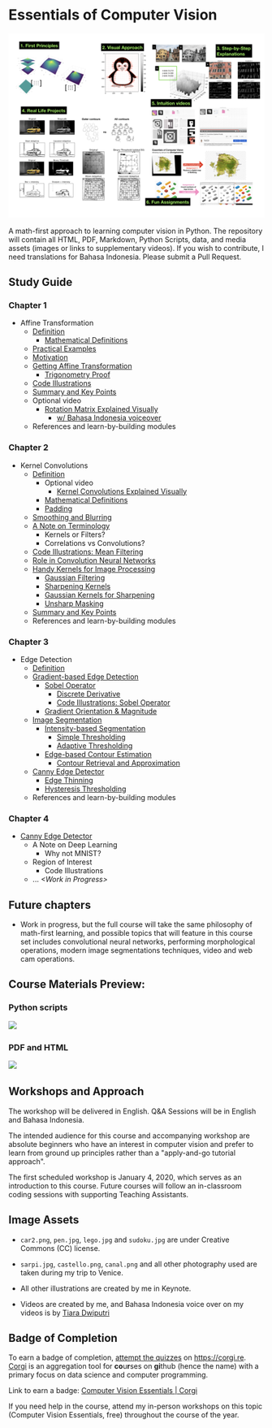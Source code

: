 # Essentials of Computer Vision  

![](assets/blurb.png)

A math-first approach to learning computer vision in Python. The repository will contain all HTML, PDF, Markdown, Python Scripts, data, and media assets (images or links to supplementary videos). If you wish to contribute, I need translations for Bahasa Indonesia. Please submit a Pull Request.

## Study Guide
### Chapter 1
- Affine Transformation
    - [Definition](transformation/lecture_affine.html#definition)
        - [Mathematical Definitions](transformation/lecture_affine.html#mathematical-definitions)
    - [Practical Examples](transformation/lecture_affine.html#practical-examples)
    - [Motivation](transformation/lecture_affine.html#motivation)
    - [Getting Affine Transformation](transformation/lecture_affine.html#getting_affine-transformation)
        - [Trigonometry Proof](transformation/lecture_affine.html#trigonometry-proof)
    - [Code Illustrations](transformation/lecture_affine.html#code-illustrations)
    - [Summary and Key Points](transformation/lecture_affine.html#summary-and-key-points)
    - Optional video 
        - [Rotation Matrix Explained Visually](https://www.youtube.com/watch?v=tIixrNtLJ8U)
            - [w/ Bahasa Indonesia voiceover](https://www.youtube.com/watch?v=pWfXR_HmyUw)
    - References and learn-by-building modules

### Chapter 2
- Kernel Convolutions
    - [Definition](edgedetect/kernel.html#definition)
        - Optional video
            -  [Kernel Convolutions Explained Visually](https://www.youtube.com/watch?v=WMmHcrX4Obg)
        - [Mathematical Definitions](edgedetect/kernel.html#mathematical-definitions)
        - [Padding](edgedetect/kernel.html#a-note-on-padding)
    - [Smoothing and Blurring](edgedetect/kernel.html#smoothing-and-blurring)
    - [A Note on Terminology](edgedetect/kernel.html#a-note-on-terminology)
        - Kernels or Filters?
        -   Correlations vs Convolutions?
    - [Code Illustrations: Mean Filtering](edgedetect/kernel.html#code-illustrations-mean-filtering)
    - [Role in Convolution Neural Networks](edgedetect/kernel.html#role-in-convolutional-neural-networks)
    - [Handy Kernels for Image Processing](edgedetect/kernel.html#handy-kernels-for-image-processing)
        - [Gaussian Filtering](edgedetect/kernel.html#gaussian-filtering)
        - [Sharpening Kernels](edgedetect/kernel.html#sharpening-kernels)
        - [Gaussian Kernels for Sharpening](edgedetect/kernel.html#approximate-gaussian-kernel-for-sharpening)
        - [Unsharp Masking](edgedetect/kernel.html#unsharp-masking)
    - [Summary and Key Points](edgedetect/kernel.html#summary-and-key-points)
    - References and learn-by-building modules

### Chapter 3
- Edge Detection
    - [Definition](edgedetect/edgedetect.html#definition)
    - [Gradient-based Edge Detection](edgedetect/edgedetect.html#gradient-based-edge-detection)
        - [Sobel Operator](edgedetect/edgedetect.html#sobel-operator)
            - [Discrete Derivative](edgedetect/edgedetect.html#intuition-discrete-derivative)
            - [Code Illustrations: Sobel Operator](edgedetect/edgedetect.html#code-illustrations-sobel-operator)
        - [Gradient Orientation & Magnitude](edgedetect/edgedetect.html#dive-deeper-gradient-orientation-magnitude)
    - [Image Segmentation](edgedetect/edgedetect.html#image-segmentation)
        - [Intensity-based Segmentation](edgedetect/edgedetect.html#intensity-based-segmentation)
            - [Simple Thresholding](edgedetect/edgedetect.html#simple-thresholding)
            - [Adaptive Thresholding](edgedetect/edgedetect.html#adaptive-thresholding)
        - [Edge-based Contour Estimation](edgedetect/edgedetect.html#edge-based-contour-estimation)
            - [Contour Retrieval and Approximation](edgedetect/edgedetect.html#contour-retrieval-and-approximation)
    - [Canny Edge Detector](edgedetect/edgedetect.html#canny-edge-detector)
        - [Edge Thinning](edgedetect/edgedetect.html#edge-thinning)
        - [Hysteresis Thresholding](edgedetect/edgedetect.html#hysteresis-thresholding)
    - References and learn-by-building modules

### Chapter 4
- [Canny Edge Detector](digitrecognition/digitrec.md)
    - A Note on Deep Learning
        - Why not MNIST?
    - Region of Interest
        - Code Illustrations
    - ... _\<Work in Progress\>_

## Future chapters
- Work in progress, but the full course will take the same philosophy of math-first learning, and possible topics that will feature in this course set includes convolutional neural networks, performing morphological operations, modern image segmentations techniques, video and web cam operations.

## Course Materials Preview:
### Python scripts
![](digitrecognition/assets/croproi.gif)

### PDF and HTML
![](assets/ecv_caption.gif)


## Workshops and Approach
The workshop will be delivered in English. Q&A Sessions will be in English and Bahasa Indonesia.

The intended audience for this course and accompanying workshop are absolute beginners who have an interest in computer vision and prefer to learn from ground up principles rather than a "apply-and-go tutorial approach".  

The first scheduled workshop is January 4, 2020, which serves as an introduction to this course. Future courses will follow an in-classroom coding sessions with supporting Teaching Assistants.

## Image Assets
- `car2.png`, `pen.jpg`, `lego.jpg` and `sudoku.jpg` are under Creative Commons (CC) license.

- `sarpi.jpg`, `castello.png`, `canal.png` and all other photography used are taken during my trip to Venice. 

- All other illustrations are created by me in Keynote. 

- Videos are created by me, and Bahasa Indonesia voice over on my videos is by [Tiara Dwiputri](https://github.com/tiaradwiputri)

## Badge of Completion
To earn a badge of completion, [attempt the quizzes](https://corgi.re/courses/onlyphantom/cvessentials) on https://corgi.re. [Corgi](https://corgi.re) is an aggregation tool for **co**u**r**ses on **gi**thub (hence the name) with a primary focus on data science and computer programming. 

Link to earn a badge: [Computer Vision Essentials | Corgi](https://corgi.re/courses/onlyphantom/cvessentials)

If you need help in the course, attend my in-person workshops on this topic (Computer Vision Essentials, free) throughout the course of the year.